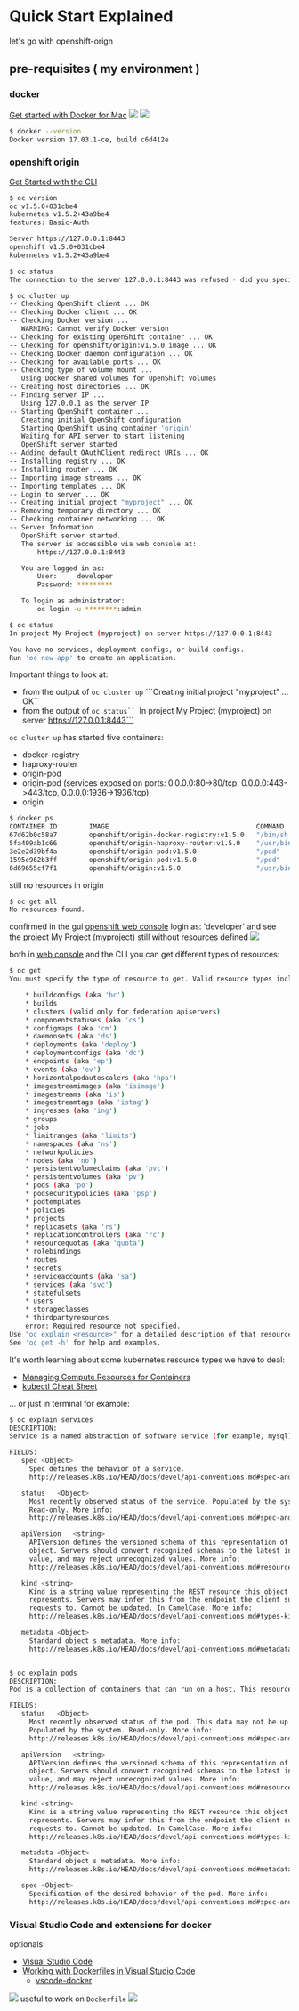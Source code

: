 # Quick Start Explained
let's go with openshift-orign 
## pre-requisites ( my environment )
### docker
[Get started with Docker for Mac](https://docs.docker.com/docker-for-mac/)
![](./img/docker-001.png)
![](./img/docker-002.png)

``` bash 
$ docker --version
Docker version 17.03.1-ce, build c6d412e
```
### openshift origin
[Get Started with the CLI](https://docs.openshift.org/latest/cli_reference/get_started_cli.html)

``` bash
$ oc version
oc v1.5.0+031cbe4
kubernetes v1.5.2+43a9be4
features: Basic-Auth

Server https://127.0.0.1:8443
openshift v1.5.0+031cbe4
kubernetes v1.5.2+43a9be4

$ oc status
The connection to the server 127.0.0.1:8443 was refused - did you specify the right host or port?

$ oc cluster up
-- Checking OpenShift client ... OK
-- Checking Docker client ... OK
-- Checking Docker version ... 
   WARNING: Cannot verify Docker version
-- Checking for existing OpenShift container ... OK
-- Checking for openshift/origin:v1.5.0 image ... OK
-- Checking Docker daemon configuration ... OK
-- Checking for available ports ... OK
-- Checking type of volume mount ... 
   Using Docker shared volumes for OpenShift volumes
-- Creating host directories ... OK
-- Finding server IP ... 
   Using 127.0.0.1 as the server IP
-- Starting OpenShift container ... 
   Creating initial OpenShift configuration
   Starting OpenShift using container 'origin'
   Waiting for API server to start listening
   OpenShift server started
-- Adding default OAuthClient redirect URIs ... OK
-- Installing registry ... OK
-- Installing router ... OK
-- Importing image streams ... OK
-- Importing templates ... OK
-- Login to server ... OK
-- Creating initial project "myproject" ... OK
-- Removing temporary directory ... OK
-- Checking container networking ... OK
-- Server Information ... 
   OpenShift server started.
   The server is accessible via web console at:
       https://127.0.0.1:8443

   You are logged in as:
       User:     developer
       Password: *********

   To login as administrator:
       oc login -u ********:admin

$ oc status
In project My Project (myproject) on server https://127.0.0.1:8443

You have no services, deployment configs, or build configs.
Run 'oc new-app' to create an application.

```
Important things to look at:
- from the output of ```oc cluster up```
```Creating initial project "myproject" ... OK``
- from the output of ```oc status``
```In project My Project (myproject) on server https://127.0.0.1:8443```

```oc cluster up``` has started five containers: 
    
- docker-registry
- haproxy-router
- origin-pod
- origin-pod (services exposed on ports: 0.0.0.0:80->80/tcp, 0.0.0.0:443->443/tcp, 0.0.0.0:1936->1936/tcp)
- origin

``` bash
$ docker ps
CONTAINER ID        IMAGE                                     COMMAND                  CREATED             STATUS              PORTS                                                              NAMES
67d62b0c58a7        openshift/origin-docker-registry:v1.5.0   "/bin/sh -c 'DOCKE..."   31 minutes ago      Up 31 minutes                                                                          k8s_registry.182cd305_docker-registry-1-96qvm_default_faadf000-7342-11e7-a3c7-22fd782a32ab_17b0eb1b
5fa409ab1c66        openshift/origin-haproxy-router:v1.5.0    "/usr/bin/openshif..."   31 minutes ago      Up 31 minutes                                                                          k8s_router.d0ff2a42_router-1-t2tn4_default_fa800d30-7342-11e7-a3c7-22fd782a32ab_68519235
3e2e2d39bf4a        openshift/origin-pod:v1.5.0               "/pod"                   31 minutes ago      Up 31 minutes                                                                          k8s_POD.a4a0fe84_docker-registry-1-96qvm_default_faadf000-7342-11e7-a3c7-22fd782a32ab_ee47019f
1595e962b3ff        openshift/origin-pod:v1.5.0               "/pod"                   31 minutes ago      Up 31 minutes       0.0.0.0:80->80/tcp, 0.0.0.0:443->443/tcp, 0.0.0.0:1936->1936/tcp   k8s_POD.efdd479f_router-1-t2tn4_default_fa800d30-7342-11e7-a3c7-22fd782a32ab_f23e4ecd
6d69655cf7f1        openshift/origin:v1.5.0                   "/usr/bin/openshif..."   31 minutes ago      Up 31 minutes                                                                          origin 
```

still no resources in origin
``` bash
$ oc get all
No resources found.
```
confirmed in the gui [openshift web console](https://127.0.0.1:8443/console) 
login as: 'developer' and see the project My Project (myproject) still without resources defined
![](./img/origin-webconsole-001.png)

both in [web console](https://127.0.0.1:8443/console) and the CLI you can get different types of resources:

``` bash
$ oc get
You must specify the type of resource to get. Valid resource types include:

    * buildconfigs (aka 'bc')
    * builds
    * clusters (valid only for federation apiservers)
    * componentstatuses (aka 'cs')
    * configmaps (aka 'cm')
    * daemonsets (aka 'ds')
    * deployments (aka 'deploy')
    * deploymentconfigs (aka 'dc')
    * endpoints (aka 'ep')
    * events (aka 'ev')
    * horizontalpodautoscalers (aka 'hpa')
    * imagestreamimages (aka 'isimage')
    * imagestreams (aka 'is')
    * imagestreamtags (aka 'istag')
    * ingresses (aka 'ing')
    * groups
    * jobs
    * limitranges (aka 'limits')
    * namespaces (aka 'ns')
    * networkpolicies
    * nodes (aka 'no')
    * persistentvolumeclaims (aka 'pvc')
    * persistentvolumes (aka 'pv')
    * pods (aka 'po')
    * podsecuritypolicies (aka 'psp')
    * podtemplates
    * policies
    * projects
    * replicasets (aka 'rs')
    * replicationcontrollers (aka 'rc')
    * resourcequotas (aka 'quota')
    * rolebindings
    * routes
    * secrets
    * serviceaccounts (aka 'sa')
    * services (aka 'svc')
    * statefulsets
    * users
    * storageclasses
    * thirdpartyresources
    error: Required resource not specified.
Use "oc explain <resource>" for a detailed description of that resource (e.g. oc explain pods).
See 'oc get -h' for help and examples.
```

It's worth learning about some kubernetes resource types we have to deal:
- [Managing Compute Resources for Containers](https://kubernetes.io/docs/concepts/configuration/manage-compute-resources-container/)
- [kubectl Cheat Sheet](https://kubernetes.io/docs/user-guide/kubectl-cheatsheet/)

... or just in terminal for example:

``` bash
$ oc explain services
DESCRIPTION:
Service is a named abstraction of software service (for example, mysql) consisting of local port (for example 3306) that the proxy listens on, and the selector that determines which pods will answer requests sent through the proxy.

FIELDS:
   spec	<Object>
     Spec defines the behavior of a service.
     http://releases.k8s.io/HEAD/docs/devel/api-conventions.md#spec-and-status

   status	<Object>
     Most recently observed status of the service. Populated by the system.
     Read-only. More info:
     http://releases.k8s.io/HEAD/docs/devel/api-conventions.md#spec-and-status

   apiVersion	<string>
     APIVersion defines the versioned schema of this representation of an
     object. Servers should convert recognized schemas to the latest internal
     value, and may reject unrecognized values. More info:
     http://releases.k8s.io/HEAD/docs/devel/api-conventions.md#resources

   kind	<string>
     Kind is a string value representing the REST resource this object
     represents. Servers may infer this from the endpoint the client submits
     requests to. Cannot be updated. In CamelCase. More info:
     http://releases.k8s.io/HEAD/docs/devel/api-conventions.md#types-kinds

   metadata	<Object>
     Standard object s metadata. More info:
     http://releases.k8s.io/HEAD/docs/devel/api-conventions.md#metadata


$ oc explain pods
DESCRIPTION:
Pod is a collection of containers that can run on a host. This resource is created by clients and scheduled onto hosts.

FIELDS:
   status	<Object>
     Most recently observed status of the pod. This data may not be up to date.
     Populated by the system. Read-only. More info:
     http://releases.k8s.io/HEAD/docs/devel/api-conventions.md#spec-and-status

   apiVersion	<string>
     APIVersion defines the versioned schema of this representation of an
     object. Servers should convert recognized schemas to the latest internal
     value, and may reject unrecognized values. More info:
     http://releases.k8s.io/HEAD/docs/devel/api-conventions.md#resources

   kind	<string>
     Kind is a string value representing the REST resource this object
     represents. Servers may infer this from the endpoint the client submits
     requests to. Cannot be updated. In CamelCase. More info:
     http://releases.k8s.io/HEAD/docs/devel/api-conventions.md#types-kinds

   metadata	<Object>
     Standard object s metadata. More info:
     http://releases.k8s.io/HEAD/docs/devel/api-conventions.md#metadata

   spec	<Object>
     Specification of the desired behavior of the pod. More info:
     http://releases.k8s.io/HEAD/docs/devel/api-conventions.md#spec-and-status
```

### Visual Studio Code and extensions for docker 
optionals:
- [Visual Studio Code](https://code.visualstudio.com/)
- [Working with Dockerfiles in Visual Studio Code](https://code.visualstudio.com/docs/languages/dockerfile)
    - [vscode-docker](https://github.com/Microsoft/vscode-docker)

![](./img/vscode-docker-001.png)
useful to work on ```Dockerfile```
![](./img/vscode-docker-002.png)
